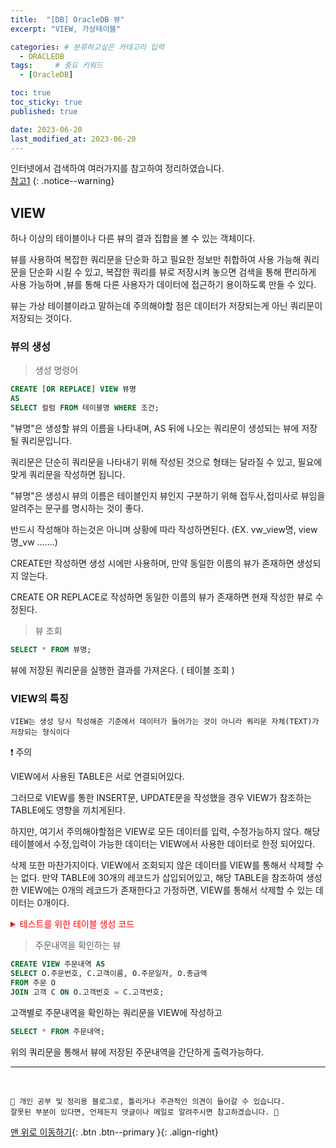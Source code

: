 ```yaml
---
title:  "[DB] OracleDB 뷰"  
excerpt: "VIEW, 가상테이블"

categories: # 분류하고싶은 카테고리 입력
  - ORACLEDB
tags:     # 중요 키워드
  - [OracleDB]

toc: true
toc_sticky: true
published: true

date: 2023-06-20
last_modified_at: 2023-06-20
---
```



인터넷에서 검색하여 여러가지를 참고하여 정리하였습니다.    
[참고1]()
{: .notice--warning}

## VIEW

하나 이상의 테이블이나 다른 뷰의 결과 집합을 볼 수 있는 객체이다.

뷰를 사용하여 복잡한 쿼리문을 단순화 하고 필요한 정보만 취합하여 사용 가능해 쿼리문을 단순화 시킬 수 있고,
복잡한 쿼리를 뷰로 저장시켜 놓으면 검색을 통해 편리하게 사용 가능하며 ,뷰를 통해 다른 사용자가 데이터에 접근하기 용이하도록 만들 수 있다.

뷰는 가상 테이블이라고 말하는데 주의해야할 점은 데이터가 저장되는게 아닌 쿼리문이 저장되는 것이다.

### 뷰의 생성

> 생성 명령어

```sql 
CREATE [OR REPLACE] VIEW 뷰명
AS
SELECT 컬럼 FROM 테이블명 WHERE 조건;
```

"뷰명"은 생성할 뷰의 이름을 나타내며, AS 뒤에 나오는 쿼리문이 생성되는 뷰에 저장될 쿼리문입니다. 

쿼리문은 단순히 쿼리문을 나타내기 위해 작성된 것으로 형태는 달라질 수 있고, 필요에 맞게 쿼리문을 작성하면 됩니다.

"뷰명"은 생성시 뷰의 이름은 테이블인지 뷰인지 구분하기 위해 접두사,접미사로 뷰임을 알려주는 문구를 명시하는 것이 좋다.

반드시 작성해야 하는것은 아니며 상황에 따라 작성하면된다. (EX. vw_view명, view명_vw .......)

CREATE만 작성하면 생성 시에만 사용하며, 만약 동일한 이름의 뷰가 존재하면 생성되지 않는다. 

CREATE OR REPLACE로 작성하면 동일한 이름의 뷰가 존재하면 현재 작성한 뷰로 수정된다.

> 뷰 조회

```sql
SELECT * FROM 뷰명;
```

뷰에 저장된 쿼리문을 실행한 결과를 가져온다. ( 테이블 조회 )


### VIEW의 특징 

`VIEW는 생성 당시 작성해준 기준에서 데이터가 들어가는 것이 아니라 쿼리문 자체(TEXT)가 저장되는 형식이다`

❗ 주의

VIEW에서 사용된 TABLE은 서로 연결되어있다.

그러므로 VIEW를 통한 INSERT문, UPDATE문을 작성했을 경우 VIEW가 참조하는 TABLE에도 영향을 끼치게된다.

하지만, 여기서 주의해야할점은 VIEW로 모든 데이터를 입력, 수정가능하지 않다. 해당 테이블에서 수정,입력이 가능한 데이터는 VIEW에서 사용한 데이터로 한정 되어있다. 

삭제 또한 마찬가지이다. VIEW에서 조회되지 않은 데이터를 VIEW를 통해서 삭제할 수 는 없다. 만약 TABLE에 30개의 레코드가 삽입되어있고, 해당 TABLE을 참조하여 생성한
VIEW에는 0개의 레코드가 존재한다고 가정하면, VIEW를 통해서 삭제할 수 있는 데이터는 0개이다.

<p><details>
<summary style="color:red;">테스트를 위한 테이블 생성 코드</summary><!-- summary 아래 한칸 공백 필요 -->

<pre><code class="language-sql">

CREATE TABLE 주문 (
  주문번호 NUMBER,
  고객번호 NUMBER,
  주문일자 DATE,
  총금액 NUMBER
);


INSERT INTO 주문 (주문번호, 고객번호, 주문일자, 총금액) VALUES
(1, 101, TO_DATE('2023-05-01', 'YYYY-MM-DD'), 50000);

INSERT INTO 주문 (주문번호, 고객번호, 주문일자, 총금액) VALUES
(2, 102, TO_DATE('2023-06-10', 'YYYY-MM-DD'), 80000);

INSERT INTO 주문 (주문번호, 고객번호, 주문일자, 총금액) VALUES
(3, 103, TO_DATE('2023-07-15', 'YYYY-MM-DD'), 35000);

CREATE TABLE 고객 (
  고객번호 NUMBER,
  고객이름 VARCHAR(50),
  전화번호 VARCHAR(50),
  이메일 VARCHAR(50)
);

INSERT INTO 고객 (고객번호, 고객이름, 전화번호, 이메일) VALUES
(101, '홍길동', '010-1234-5678', 'hong@example.com');

INSERT INTO 고객 (고객번호, 고객이름, 전화번호, 이메일) VALUES
(102, '김철수', '010-9876-5432', 'kim@example.com');

INSERT INTO 고객 (고객번호, 고객이름, 전화번호, 이메일) VALUES
(103, '박영희', '010-5555-5555', 'park@example.com');

</code></pre>
<hr/>

</details></p>

> 주문내역을 확인하는 뷰

```sql 
CREATE VIEW 주문내역 AS
SELECT O.주문번호, C.고객이름, O.주문일자, O.총금액
FROM 주문 O
JOIN 고객 C ON O.고객번호 = C.고객번호;
```

고객별로 주문내역을 확인하는 쿼리문을 VIEW에 작성하고 

```sql 
SELECT * FROM 주문내역;
```

위의 쿼리문을 통해서 뷰에 저장된 주문내역을 간단하게 출력가능하다.

***
<br>
    
    📢 개인 공부 및 정리용 블로그로, 틀리거나 주관적인 의견이 들어갈 수 있습니다.
    잘못된 부분이 있다면, 언제든지 댓글이나 메일로 알려주시면 참고하겠습니다. 🧐

[맨 위로 이동하기](#){: .btn .btn--primary }{: .align-right}